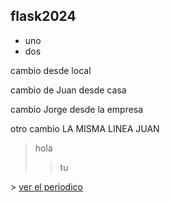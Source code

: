 ## flask2024

- uno
- dos

cambio desde local  

cambio de Juan desde casa

cambio Jorge desde la empresa

otro cambio LA MISMA LINEA JUAN

> hola
> > tu

\>
[ver el periodico](http://www.as.com)

